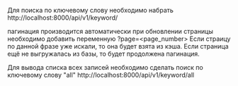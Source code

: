 Для поиска по ключевому слову необходимо набрать
http://localhost:8000/api/v1/keyword/<seach word>

пагинация производится автоматически при обновлении страницы необходимо добавить переменную
?page=<page_number>
Если страицу по данной фразе уже искали, то она будет взята из кэша. 
Если страница ещё не выгружалась из базы, то будет продолжена пагинация.

Для вывода списка всех записей необходимо сделать поиск по ключевому слову "all"
http://localhost:8000/api/v1/keyword/all